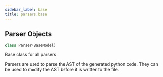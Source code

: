 ```yaml
---
sidebar_label: base
title: parsers.base
---
```


## Parser Objects

```python
class Parser(BaseModel)
```

Base class for all parsers

Parsers are used to parse the AST of the generated python code. They can be used to
modify the AST before it is written to the file.

